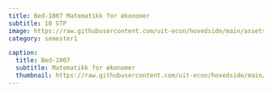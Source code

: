 ```yaml
---
title: Bed-1007 Matematikk for økonomer
subtitle: 10 STP
image: https://raw.githubusercontent.com/uit-econ/hovedside/main/assets/img/Bed-1007.jpg
category: semester1

caption:
  title: Bed-1007
  subtitle: Matematikk for økonomer
  thumbnail: https://raw.githubusercontent.com/uit-econ/hovedside/main/assets/img/Bed-1007.jpg
---
```



<script>  
  
  
function hideModal() {
    $("#p1").removeClass("in");
    $(".modal-backdrop").remove();
    $('body').removeClass('modal-open');
    $('body').css('padding-right', '');
    $("#p1").hide();
} 
  
  
var observer = new MutationObserver(function(mutationsList, observer) {
    for (var mutation of mutationsList){
  
        if (mutation.attributeName == 'aria-modal' ) {
              
           console.log(mutationsList);
           var accsessMutations = mutationsList;

           if($('#p1').attr('aria-modal') == 'true'){
                  window.open('https://uit.instructure.com/courses/22172');
                   hideModal();
                }
            }

    }
});
observer.observe(document.getElementById('p1'), { attributes: true } );
  
</script>

